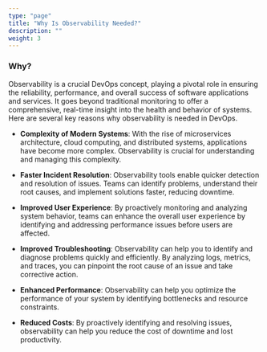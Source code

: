 ```yaml
---
type: "page"
title: "Why Is Observability Needed?"
description: ""
weight: 3
---
```


### Why?

Observability is a crucial DevOps concept, playing a pivotal role in ensuring the reliability, performance, and overall success of software applications and services. It goes beyond traditional monitoring to offer a comprehensive, real-time insight into the health and behavior of systems. Here are several key reasons why observability is needed in DevOps.

- **Complexity of Modern Systems**: With the rise of microservices architecture, cloud computing, and distributed systems, applications have become more complex. Observability is crucial for understanding and managing this complexity.

- **Faster Incident Resolution**: Observability tools enable quicker detection and resolution of issues. Teams can identify problems, understand their root causes, and implement solutions faster, reducing downtime.

- **Improved User Experience**: By proactively monitoring and analyzing system behavior, teams can enhance the overall user experience by identifying and addressing performance issues before users are affected.

- **Improved Troubleshooting**: Observability can help you to identify and diagnose problems quickly and efficiently. By analyzing logs, metrics, and traces, you can pinpoint the root cause of an issue and take corrective action.

- **Enhanced Performance**: Observability can help you optimize the performance of your system by identifying bottlenecks and resource constraints.

- **Reduced Costs**: By proactively identifying and resolving issues, observability can help you reduce the cost of downtime and lost productivity.
